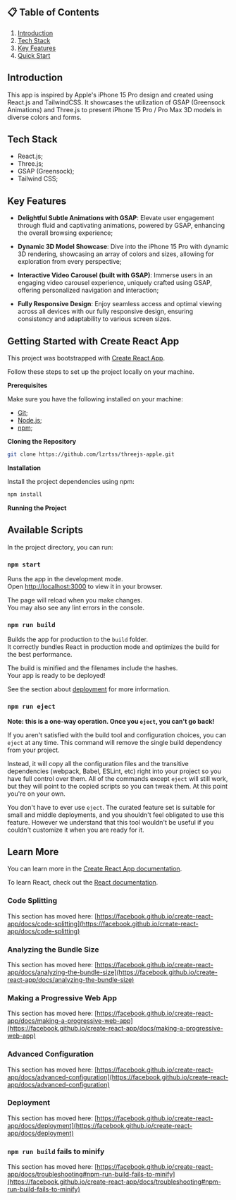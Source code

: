 ## 📋 <a name="table">Table of Contents</a>

1. [Introduction](#introduction)
2. [Tech Stack](#tech-stack)
3. [Key Features](#features)
4. [Quick Start](#quick-start)

## <a name="introduction">Introduction</a>

This app is inspired by Apple's iPhone 15 Pro design and created using React.js and TailwindCSS. It showcases the utilization of GSAP (Greensock Animations) and Three.js to present iPhone 15 Pro / Pro Max 3D models in diverse colors and forms.

## <a name="tech-stack">Tech Stack</a>

- React.js;
- Three.js;
- GSAP (Greensock);
- Tailwind CSS;

## <a name="features">Key Features</a>
- **Delightful Subtle Animations with GSAP**: Elevate user engagement through fluid and captivating animations, powered by GSAP, enhancing the overall browsing experience;

- **Dynamic 3D Model Showcase**: Dive into the iPhone 15 Pro with dynamic 3D rendering, showcasing an array of colors and sizes, allowing for exploration from every perspective;

- **Interactive Video Carousel (built with GSAP)**: Immerse users in an engaging video carousel experience, uniquely crafted using GSAP, offering personalized navigation and interaction;

- **Fully Responsive Design**: Enjoy seamless access and optimal viewing across all devices with our fully responsive design, ensuring consistency and adaptability to various screen sizes.


## <a name="quick-start">Getting Started with Create React App</a>

This project was bootstrapped with [Create React App](https://github.com/facebook/create-react-app).

Follow these steps to set up the project locally on your machine.

**Prerequisites**

Make sure you have the following installed on your machine:

- [Git](https://git-scm.com/);
- [Node.js](https://nodejs.org/);
- [npm](https://www.npmjs.com/);

**Cloning the Repository**

```bash
git clone https://github.com/lzrtss/threejs-apple.git
```

**Installation**

Install the project dependencies using npm:

```bash
npm install
```

**Running the Project**

## Available Scripts

In the project directory, you can run:

### `npm start`

Runs the app in the development mode.\
Open [http://localhost:3000](http://localhost:3000) to view it in your browser.

The page will reload when you make changes.\
You may also see any lint errors in the console.

### `npm run build`

Builds the app for production to the `build` folder.\
It correctly bundles React in production mode and optimizes the build for the best performance.

The build is minified and the filenames include the hashes.\
Your app is ready to be deployed!

See the section about [deployment](https://facebook.github.io/create-react-app/docs/deployment) for more information.

### `npm run eject`

**Note: this is a one-way operation. Once you `eject`, you can't go back!**

If you aren't satisfied with the build tool and configuration choices, you can `eject` at any time. This command will remove the single build dependency from your project.

Instead, it will copy all the configuration files and the transitive dependencies (webpack, Babel, ESLint, etc) right into your project so you have full control over them. All of the commands except `eject` will still work, but they will point to the copied scripts so you can tweak them. At this point you're on your own.

You don't have to ever use `eject`. The curated feature set is suitable for small and middle deployments, and you shouldn't feel obligated to use this feature. However we understand that this tool wouldn't be useful if you couldn't customize it when you are ready for it.

## Learn More

You can learn more in the [Create React App documentation](https://facebook.github.io/create-react-app/docs/getting-started).

To learn React, check out the [React documentation](https://reactjs.org/).

### Code Splitting

This section has moved here: [https://facebook.github.io/create-react-app/docs/code-splitting](https://facebook.github.io/create-react-app/docs/code-splitting)

### Analyzing the Bundle Size

This section has moved here: [https://facebook.github.io/create-react-app/docs/analyzing-the-bundle-size](https://facebook.github.io/create-react-app/docs/analyzing-the-bundle-size)

### Making a Progressive Web App

This section has moved here: [https://facebook.github.io/create-react-app/docs/making-a-progressive-web-app](https://facebook.github.io/create-react-app/docs/making-a-progressive-web-app)

### Advanced Configuration

This section has moved here: [https://facebook.github.io/create-react-app/docs/advanced-configuration](https://facebook.github.io/create-react-app/docs/advanced-configuration)

### Deployment

This section has moved here: [https://facebook.github.io/create-react-app/docs/deployment](https://facebook.github.io/create-react-app/docs/deployment)

### `npm run build` fails to minify

This section has moved here: [https://facebook.github.io/create-react-app/docs/troubleshooting#npm-run-build-fails-to-minify](https://facebook.github.io/create-react-app/docs/troubleshooting#npm-run-build-fails-to-minify)
